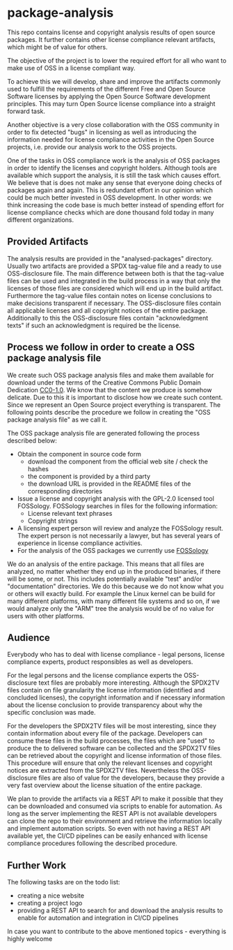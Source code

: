 # package-analysis
This repo contains license and copyright analysis results of open source packages. It further contains other license compliance relevant artifacts, which might be of value for others.

The objective of the project is to lower the required effort for all who want to make use of OSS in a license compliant way. 

To achieve this we will develop, share and improve the artifacts commonly used to fulfill the requirements of the different Free and Open Source Software licenses by applying the Open Source Software development principles. This may turn Open Source license compliance into a straight forward task. 

Another objective is a very close collaboration with the OSS community in order to fix detected "bugs" in licensing as well as introducing the information needed for license compliance activities in the Open Source projects, i.e. provide our analysis work to the OSS projects.

One of the tasks in OSS compliance work is the analysis of OSS packages in order to identify the licenses and copyright holders. Although tools are available which support the analysis, it is still the task which causes effort.
We believe that is does not make any sense that everyone doing checks of packages again and again. This is redundant effort in our opinion which could be much better invested in OSS development. In other words: we think increasing the code base is much better instead of spending effort for license compliance checks which are done thousand fold today in many different organizations.

## Provided Artifacts

The analysis results are provided in the "analysed-packages" directory. Usually two artifacts are provided a SPDX tag-value file and a ready to use OSS-disclosure file. The main difference between both is that the tag-value files can be used and integrated in the build process in a way that only the licenses of those files are considered which will end up in the build artifact. Furthermore the tag-value files contain notes on license conclusions to make decisions transparent if necessary. The OSS-disclosure files contain all applicable licenses and all copyright notices of the entire package. Additionally to this the OSS-disclosure files contain "acknowledgment texts" if such an acknowledgment is required be the license.

## Process we follow in order to create a OSS package analysis file
We create such OSS package analysis files and make them available for download under the terms of the Creative Commons Public Domain Dedication [CC0-1.0](https://creativecommons.org/publicdomain/zero/1.0/). We know that the content we produce is somehow delicate. Due to this it is important to disclose how we create such content. Since we represent an Open Source project everything is transparent. The following points describe the procedure we follow in creating the "OSS package analysis file" as we call it. 

The OSS package analysis file are generated following the process described below:

* Obtain the component in source code form
	* download the component from the official web site / check the hashes
	* the component is provided by a third party
	* the download URL is provided in the README files of the corresponding directories
* Issue a license and copyright analysis with the GPL-2.0 licensed tool FOSSology. FOSSology searches in files for the following information:
	* License relevant text phrases
	* Copyright strings
* A licensing expert person will review and analyze the FOSSology result. The expert person is not necessarily a lawyer, but has several years of experience in license compliance activities.
* For the analysis of the OSS packages we currently use [FOSSology](https://www.fossology.org/)

We do an analysis of the entire package. This means that all files are analyzed, no matter whether they end up in the produced binaries, if there will be some, or not. This includes potentially available "test" and/or "documentation" directories. We do this because we do not know what you or others will exactly build. For example the Linux kernel can be build for many different platforms, with many different file systems and so on, if we would analyze only the "ARM" tree the analysis would be of no value for users with other platforms.

## Audience
Everybody who has to deal with license compliance - legal persons, license compliance experts, product responsibles as well as developers.

For the legal persons and the license compliance experts the OSS-disclosure text files are probably more interesting. Although the SPDX2TV files contain on file granularity the license information (identified and concluded licenses), the copyright information and if necessary information about the license conclusion to provide transparency about why the specific conclusion was made.

For the developers the SPDX2TV files will be most interesting, since they contain information about every file of the package. Developers can consume these files in the build processes, the files which are "used" to produce the to delivered software can be collected and the SPDX2TV files can be retrieved about the copyright and license information of those files. This procedure will ensure that only the relevant licenses and copyright notices are extracted from the SPDX2TV files. Nevertheless the OSS-disclosure files are also of value for the developers, because they provide a very fast overview about the license situation of the entire package.

We plan to provide the artifacts via a REST API to make it possible that they can be downloaded and consumed via scripts to enable for automation. As long as the server implementing the REST API is not available developers can clone the repo to their environment and retrieve the information locally and implement automation scripts. So even with not having a REST API available yet, the CI/CD pipelines can be easily enhanced with license compliance procedures following the described procedure.


## Further Work
The following tasks are on the todo list:
* creating a nice website
* creating a project logo
* providing a REST API to search for and download the analysis results to enable for automation and integration in CI/CD pipelines

In case you want to contribute to the above mentioned topics - everything is highly welcome